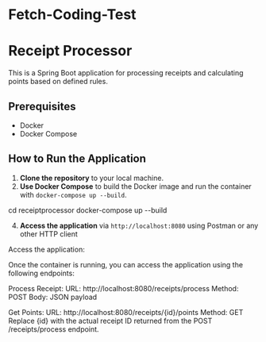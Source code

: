 # Fetch-Coding-Test

# Receipt Processor

This is a Spring Boot application for processing receipts and calculating points based on defined rules.

## Prerequisites

- Docker
- Docker Compose

## How to Run the Application

1. **Clone the repository** to your local machine.
2. **Use Docker Compose** to build the Docker image and run the container with `docker-compose up --build`.

cd receiptprocessor
docker-compose up --build
  
4. **Access the application** via `http://localhost:8080` using Postman or any other HTTP client

Access the application:

Once the container is running, you can access the application using the following endpoints:

Process Receipt:
URL: http://localhost:8080/receipts/process
Method: POST
Body: JSON payload


Get Points:
URL: http://localhost:8080/receipts/{id}/points
Method: GET
Replace {id} with the actual receipt ID returned from the POST /receipts/process endpoint.

